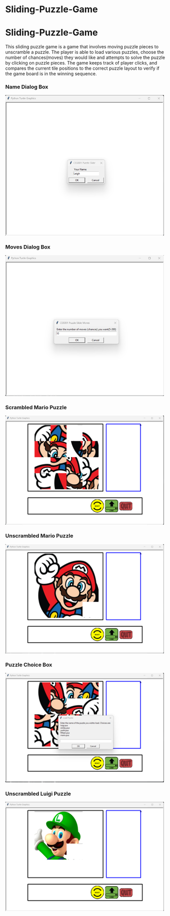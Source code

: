 # Sliding-Puzzle-Game
# Sliding-Puzzle-Game
This sliding puzzle game is a game that involves moving puzzle pieces to unscramble a puzzle. The player is able to load various puzzles, choose the number of chances(moves) they would like and attempts to solve the puzzle by clicking on puzzle pieces. The game keeps track of player clicks, and compares the current tile positions to the correct puzzle layout to verify if the game board is in the winning sequence. 

### Name Dialog Box
<img src = https://github.com/lamsterdam/Sliding-Puzzle-Game/blob/master/dialog%20box%20name.png width="500" />

### Moves Dialog Box
<img src = https://github.com/lamsterdam/Sliding-Puzzle-Game/blob/master/dialog%20box%20moves.png width="500" />

### Scrambled Mario Puzzle
<img src = https://github.com/lamsterdam/Sliding-Puzzle-Game/blob/master/scrambled%20puzzle%20mario.png width="500" />

### Unscrambled Mario Puzzle
<img src = https://github.com/lamsterdam/Sliding-Puzzle-Game/blob/master/unscrambled%20puzzle%20mario.png width="500" />

### Puzzle Choice Box
<img src = https://github.com/lamsterdam/Sliding-Puzzle-Game/blob/master/dialog%20box%20puzzle%20choice.png width="500" />

### Unscrambled Luigi Puzzle
<img src = https://github.com/lamsterdam/Sliding-Puzzle-Game/blob/master/luigi%20unscrambled.png width="500" />
